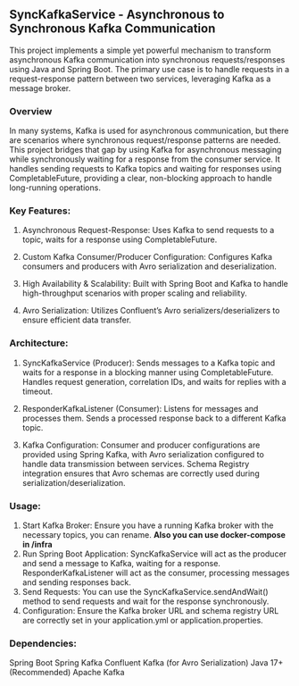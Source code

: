 ## SyncKafkaService - Asynchronous to Synchronous Kafka Communication
This project implements a simple yet powerful mechanism to transform asynchronous Kafka communication into synchronous requests/responses using Java and Spring Boot. The primary use case is to handle requests in a request-response pattern between two services, leveraging Kafka as a message broker.

### Overview
In many systems, Kafka is used for asynchronous communication, but there are scenarios where synchronous request/response patterns are needed. This project bridges that gap by using Kafka for asynchronous messaging while synchronously waiting for a response from the consumer service. It handles sending requests to Kafka topics and waiting for responses using CompletableFuture, providing a clear, non-blocking approach to handle long-running operations.

### Key Features:
1. Asynchronous Request-Response: Uses Kafka to send requests to a topic, waits for a response using CompletableFuture.

2. Custom Kafka Consumer/Producer Configuration: Configures Kafka consumers and producers with Avro serialization and deserialization.

3. High Availability & Scalability: Built with Spring Boot and Kafka to handle high-throughput scenarios with proper scaling and reliability.

4. Avro Serialization: Utilizes Confluent’s Avro serializers/deserializers to ensure efficient data transfer.

### Architecture:
1. SyncKafkaService (Producer):
Sends messages to a Kafka topic and waits for a response in a blocking manner using CompletableFuture.
Handles request generation, correlation IDs, and waits for replies with a timeout.

2. ResponderKafkaListener (Consumer):
Listens for messages and processes them.
Sends a processed response back to a different Kafka topic.

3. Kafka Configuration:
Consumer and producer configurations are provided using Spring Kafka, with Avro serialization configured to handle data transmission between services.
Schema Registry integration ensures that Avro schemas are correctly used during serialization/deserialization.

### Usage:
1. Start Kafka Broker: Ensure you have a running Kafka broker with the necessary topics, you can rename. **Also you can use docker-compose in /infra**
2. Run Spring Boot Application:
SyncKafkaService will act as the producer and send a message to Kafka, waiting for a response.
ResponderKafkaListener will act as the consumer, processing messages and sending responses back.
3. Send Requests: You can use the SyncKafkaService.sendAndWait() method to send requests and wait for the response synchronously.
4. Configuration: Ensure the Kafka broker URL and schema registry URL are correctly set in your application.yml or application.properties.

### Dependencies:
Spring Boot
Spring Kafka
Confluent Kafka (for Avro Serialization)
Java 17+ (Recommended)
Apache Kafka





